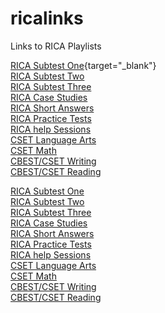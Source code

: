 # ricalinks
Links to RICA Playlists

[RICA Subtest One](https://youtube.com/playlist?list=PLqtE950p5U00ZOQNBrwHZiQ8nNMh0jh2l){target="_blank"}<br />
[RICA Subtest Two](https://youtube.com/playlist?list=PLqtE950p5U014dxGmGn9_TyWsI38OjOYA)<br />
[RICA Subtest Three](https://youtube.com/playlist?list=PLqtE950p5U01iuPxWmnotSGvASQ889_0f)<br />
[RICA Case Studies](https://youtube.com/playlist?list=PLqtE950p5U021f4sfABXQpi26ZNuWuAqH)<br />
[RICA Short Answers](https://youtube.com/playlist?list=PLqtE950p5U00JkXFbzUkloBHtFeMCT7KW)<br />
[RICA Practice Tests](https://youtube.com/playlist?list=PLqtE950p5U03B3etj5iih1xl3XsakvXCm)<br />
[RICA help Sessions](https://youtube.com/playlist?list=PLqtE950p5U0300YlAeGC4-MORy4I1bClT)<br />
[CSET Language Arts](https://www.youtube.com/playlist?list=PLqtE950p5U03rxVdHKL67uEw2QUq6NMbI)<br />
[CSET Math](https://youtube.com/playlist?list=PLqtE950p5U00ffRyIrytww81ZEC4veY66)<br />
[CBEST/CSET Writing](https://www.youtube.com/playlist?list=PL54CA0C8AF85F2857)<br />
[CBEST/CSET Reading](https://www.youtube.com/playlist?list=PL54CA0C8AF85F2857)

<a href="https://youtube.com/playlist?list=PLqtE950p5U00ZOQNBrwHZiQ8nNMh0jh2l" target="_blank">RICA Subtest One</a>
<br />
<a href="https://youtube.com/playlist?list=PLqtE950p5U014dxGmGn9_TyWsI38OjOYA" target="_blank">RICA Subtest Two</a><br />
<a href="https://youtube.com/playlist?list=PLqtE950p5U01iuPxWmnotSGvASQ889_0f" target="_blank">RICA Subtest Three</a><br />
<a href="https://youtube.com/playlist?list=PLqtE950p5U021f4sfABXQpi26ZNuWuAqH" target="_blank">RICA Case Studies</a><br />
<a href="https://youtube.com/playlist?list=PLqtE950p5U00JkXFbzUkloBHtFeMCT7KW" target="_blank">RICA Short Answers</a><br />
<a href="https://youtube.com/playlist?list=PLqtE950p5U03B3etj5iih1xl3XsakvXCm" target="_blank">RICA Practice Tests</a><br />
<a href="https://youtube.com/playlist?list=PLqtE950p5U0300YlAeGC4-MORy4I1bClT" target="_blank">RICA help Sessions</a><br />
<a href="https://www.youtube.com/playlist?list=PLqtE950p5U03rxVdHKL67uEw2QUq6NMbI" target="_blank">CSET Language Arts</a><br />
<a href="https://youtube.com/playlist?list=PLqtE950p5U00ffRyIrytww81ZEC4veY66" target="_blank">CSET Math</a><br />
<a href="https://www.youtube.com/playlist?list=PL54CA0C8AF85F2857" target="_blank">CBEST/CSET Writing</a><br />
<a href="https://www.youtube.com/playlist?list=PL54CA0C8AF85F2857" target="_blank">CBEST/CSET Reading</a><br />



